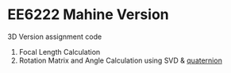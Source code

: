 # EE6222 Mahine Version
3D Version assignment code   
   
1. Focal Length Calculation
2. Rotation Matrix and Angle Calculation using SVD & [quaternion](https://www.3dgep.com/understanding-quaternions/)
